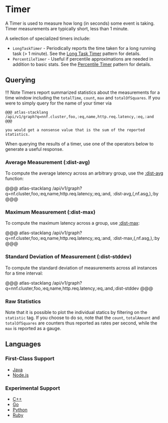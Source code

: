 # Timer

A Timer is used to measure how long (in seconds) some event is taking. Timer measurements
are typically short, less than 1 minute. 

A selection of specialized timers include: 

* `LongTaskTimer` - Periodically reports the time taken for a long running task (> 1 minute). See
  the [Long Task Timer] pattern for details.
* `PercentileTimer` - Useful if percentile approximations are needed in addition to basic stats.
  See the [Percentile Timer] pattern for details.

[Long Task Timer]: ../../patterns/long-task-timer.md
[Percentile Timer]: ../../patterns/percentile-timer.md

## Querying

!!! Note
    Timers report summarized statistics about the measurements for a time window
    including the `totalTime`, `count`, `max` and `totalOfSquares`. If you were to simply query for
    the name of your timer via

    @@@ atlas-stacklang
    /api/v1/graph?q=nnf.cluster,foo,:eq,name,http.req.latency,:eq,:and
    @@@

    you would get a nonsense value that is the sum of the reported statistics.

When querying the results of a timer, use one of the operators below to generate a useful 
response.

### Average Measurement (:dist-avg)

To compute the average latency across an arbitrary group, use the [:dist-avg] function:

@@@ atlas-stacklang
/api/v1/graph?q=nf.cluster,foo,:eq,name,http.req.latency,:eq,:and,
:dist-avg,(,nf.asg,),:by
@@@

[:dist-avg]: ../../../asl/ref/dist-avg.md

### Maximum Measurement (:dist-max)

To compute the maximum latency across a group, use [:dist-max]:

@@@ atlas-stacklang
/api/v1/graph?q=nf.cluster,foo,:eq,name,http.req.latency,:eq,:and,
:dist-max,(,nf.asg,),:by
@@@

[:dist-max]: ../../../asl/ref/dist-max.md

### Standard Deviation of Measurement (:dist-stddev)

To compute the standard deviation of measurements across all instances for a time interval:

@@@ atlas-stacklang
/api/v1/graph?q=nnf.cluster,foo,:eq,name,http.req.latency,:eq,:and,:dist-stddev
@@@

[:dist-stddev]: ../../../asl/ref/dist-stddev.md

### Raw Statistics

Note that it is possible to plot the individual statics by filtering on the `statistic` tag.
If you choose to do so, note that the `count`, `totalAmount` and `totalOfSquares` are counters
thus reported as rates per second, while the `max` is reported as a gauge.

## Languages

### First-Class Support

* [Java](../../lang/java/meters/timer.md)
* [Node.js](../../lang/nodejs/meters/timer.md)

### Experimental Support

* [C++](../../lang/cpp/meters/timer.md)
* [Go](../../lang/go/meters/timer.md)
* [Python](../../lang/py/meters/timer.md)
* [Ruby](../../lang/rb/meters/timer.md)

